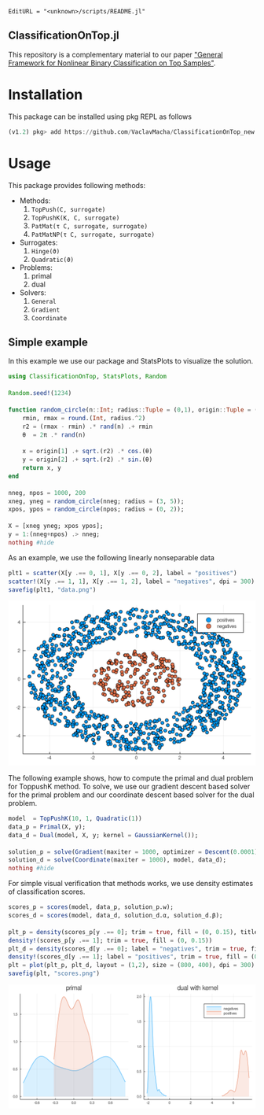 ```@meta
EditURL = "<unknown>/scripts/README.jl"
```

##  ClassificationOnTop.jl
This repository is a complementary material to our paper ["General Framework for Nonlinear Binary Classification on Top Samples"]().

# Installation

This package can be installed using pkg REPL as follows
```julia
(v1.2) pkg> add https://github.com/VaclavMacha/ClassificationOnTop_new.jl
```

# Usage

This package provides following methods:
* Methods:
    1. `TopPush(C, surrogate)`
    2. `TopPushK(K, C, surrogate)`
    3. `PatMat(τ C, surrogate, surrogate)`
    4. `PatMatNP(τ C, surrogate, surrogate)`
* Surrogates:
    1. `Hinge(ϑ)`
    2. `Quadratic(ϑ)`
* Problems:
    1. primal
    2. dual
* Solvers:
    1. `General`
    2. `Gradient`
    3. `Coordinate`

## Simple example

In this example we use our package and StatsPlots to visualize the solution.

```julia
using ClassificationOnTop, StatsPlots, Random

Random.seed!(1234)

function random_circle(n::Int; radius::Tuple = (0,1), origin::Tuple = (0,0))
    rmin, rmax = round.(Int, radius.^2)
    r2 = (rmax - rmin) .* rand(n) .+ rmin
    θ  = 2π .* rand(n)

    x = origin[1] .+ sqrt.(r2) .* cos.(θ)
    y = origin[2] .+ sqrt.(r2) .* sin.(θ)
    return x, y
end

nneg, npos = 1000, 200
xneg, yneg = random_circle(nneg; radius = (3, 5));
xpos, ypos = random_circle(npos; radius = (0, 2));

X = [xneg yneg; xpos ypos];
y = 1:(nneg+npos) .> nneg;
nothing #hide
```

 As an example, we use the following linearly nonseparable data

```julia
plt1 = scatter(X[y .== 0, 1], X[y .== 0, 2], label = "positives")
scatter!(X[y .== 1, 1], X[y .== 1, 2], label = "negatives", dpi = 300)
savefig(plt1, "data.png")
```

![Simple example](scripts/data.png)

The following example shows, how to compute the primal and dual problem for ToppushK method. To solve, we use our gradient descent based solver for the primal problem and our coordinate descent based solver for the dual problem.

```julia
model  = TopPushK(10, 1, Quadratic(1))
data_p = Primal(X, y);
data_d = Dual(model, X, y; kernel = GaussianKernel());

solution_p = solve(Gradient(maxiter = 1000, optimizer = Descent(0.0001)), model, data_p);
solution_d = solve(Coordinate(maxiter = 1000), model, data_d);
nothing #hide
```

For simple visual verification that methods works, we use density estimates of classification scores.

```julia
scores_p = scores(model, data_p, solution_p.w);
scores_d = scores(model, data_d, solution_d.α, solution_d.β);

plt_p = density(scores_p[y .== 0]; trim = true, fill = (0, 0.15), title = "primal", legend = false)
density!(scores_p[y .== 1]; trim = true, fill = (0, 0.15))
plt_d = density(scores_d[y .== 0]; label = "negatives", trim = true, fill = (0, 0.15), title = "dual with kernel")
density!(scores_d[y .== 1]; label = "positives", trim = true, fill = (0, 0.15))
plt = plot(plt_p, plt_d, layout = (1,2), size = (800, 400), dpi = 300)
savefig(plt, "scores.png")
```

![Comparison of scores.](scripts/scores.png)


